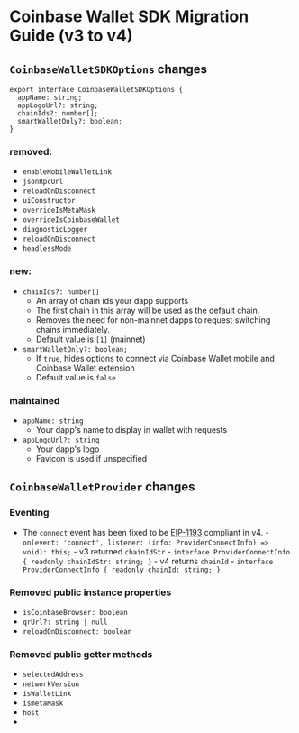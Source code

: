 # Coinbase Wallet SDK Migration Guide (v3 to v4)

## `CoinbaseWalletSDKOptions` changes

```
export interface CoinbaseWalletSDKOptions {
  appName: string;
  appLogoUrl?: string;
  chainIds?: number[];
  smartWalletOnly?: boolean;
}
```

### removed:

- `enableMobileWalletLink`
- `jsonRpcUrl`
- `reloadOnDisconnect`
- `uiConstructor`
- `overrideIsMetaMask`
- `overrideIsCoinbaseWallet`
- `diagnosticLogger`
- `reloadOnDisconnect`
- `headlessMode`

### new:

- `chainIds?: number[]`
  - An array of chain ids your dapp supports
  - The first chain in this array will be used as the default chain.
  - Removes the need for non-mainnet dapps to request switching chains immediately.
  - Default value is `[1]` (mainnet)
- `smartWalletOnly?: boolean;`
  - If `true`, hides options to connect via Coinbase Wallet mobile and Coinbase Wallet extension
  - Default value is `false`

### maintained

- `appName: string`
  - Your dapp's name to display in wallet with requests
- `appLogoUrl?: string`
  - Your dapp's logo
  - Favicon is used if unspecified

## `CoinbaseWalletProvider` changes

### Eventing

- The `connect` event has been fixed to be [EIP-1193](https://eips.ethereum.org/EIPS/eip-1193#connect) compliant in v4. - `on(event: 'connect', listener: (info: ProviderConnectInfo) => void): this;` - v3 returned `chainIdStr` - `interface ProviderConnectInfo {
 readonly chainIdStr: string;
}` - v4 returns `chainId` - `interface ProviderConnectInfo {
 readonly chainId: string;
}`

### Removed public instance properties

- `isCoinbaseBrowser: boolean`
- `qrUrl?: string | null`
- `reloadOnDisconnect: boolean`

### Removed public getter methods

- `selectedAddress`
- `networkVersion`
- `isWalletLink`
- `ismetaMask`
- `host`
- `
